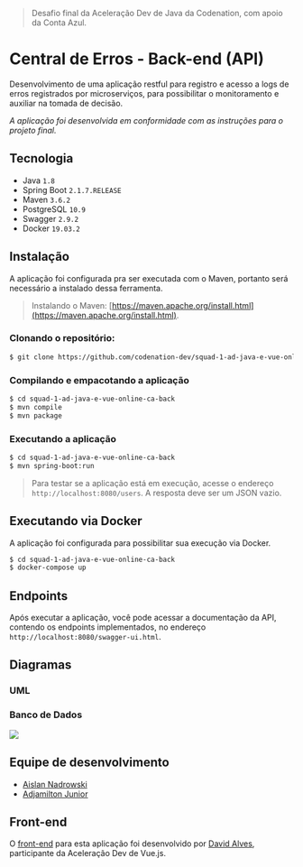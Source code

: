 > Desafio final da Aceleração Dev de Java da Codenation, com apoio da Conta Azul.

# Central de Erros - Back-end (API)

Desenvolvimento de uma aplicação restful para registro e acesso a logs de erros registrados por microserviços, para possibilitar o monitoramento e auxiliar na tomada de decisão.

*A aplicação foi desenvolvida em conformidade com as instruções para o projeto final.* 

## Tecnologia

- Java ```1.8```
- Spring Boot ```2.1.7.RELEASE```
- Maven ```3.6.2```
- PostgreSQL ```10.9``` 
- Swagger ```2.9.2```
- Docker ```19.03.2```

## Instalação

A aplicação foi configurada pra ser executada com o Maven, portanto será necessário a instalado dessa ferramenta. 

> Instalando o Maven: [https://maven.apache.org/install.html](https://maven.apache.org/install.html).

### Clonando o repositório:

```bash
$ git clone https://github.com/codenation-dev/squad-1-ad-java-e-vue-online-ca-back.git
```

### Compilando e empacotando a aplicação

```bash
$ cd squad-1-ad-java-e-vue-online-ca-back
$ mvn compile
$ mvn package
```

### Executando a aplicação

```bash
$ cd squad-1-ad-java-e-vue-online-ca-back
$ mvn spring-boot:run
```

> Para testar se a aplicação está em execução, acesse o endereço ```http://localhost:8080/users```. A resposta deve ser um JSON vazio.

## Executando via Docker

A aplicação foi configurada para possibilitar sua execução via Docker.

```bash
$ cd squad-1-ad-java-e-vue-online-ca-back
$ docker-compose up
```

## Endpoints

Após executar a aplicação, você pode acessar a documentação da API, contendo os endpoints implementados, no endereço ```http://localhost:8080/swagger-ui.html```.

## Diagramas

### UML

### Banco de Dados

<img src="https://github.com/codenation-dev/squad-1-ad-java-e-vue-online-ca-back/blob/master/assets/db.png">

## Equipe de desenvolvimento

- [Aislan Nadrowski](https://github.com/ANadrowski) 
- [Adjamilton Junior](https://github.com/ajunior)

## Front-end

O [front-end](https://github.com/codenation-dev/squad-1-ad-java-e-vue-online-ca-front) para esta aplicação foi desenvolvido por [David Alves](https://github.com/davidalves1), participante da Aceleração Dev de Vue.js.
